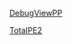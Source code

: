 [DebugViewPP](https://github.com/CobaltFusion/DebugViewPP)

[TotalPE2](https://github.com/zodiacon/TotalPE2)
